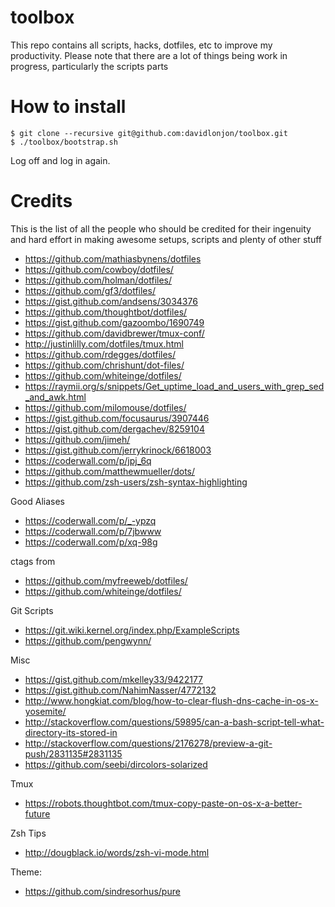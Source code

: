 toolbox
=======

This repo contains all scripts, hacks, dotfiles, etc to improve my productivity.
Please note that there are a lot of things being work in progress, particularly the scripts parts

How to install
=======

```
$ git clone --recursive git@github.com:davidlonjon/toolbox.git
$ ./toolbox/bootstrap.sh
```

Log off and log in again.

Credits
=======
This is the list of all the people who should be credited
for their ingenuity and hard effort in making awesome setups, scripts and plenty of other stuff

+ https://github.com/mathiasbynens/dotfiles
+ https://github.com/cowboy/dotfiles/
+ https://github.com/holman/dotfiles/
+ https://github.com/gf3/dotfiles/
+ https://gist.github.com/andsens/3034376
+ https://github.com/thoughtbot/dotfiles/
+ https://gist.github.com/gazoombo/1690749
+ https://github.com/davidbrewer/tmux-conf/
+ http://justinlilly.com/dotfiles/tmux.html
+ https://github.com/rdegges/dotfiles/
+ https://github.com/chrishunt/dot-files/
+ https://github.com/whiteinge/dotfiles/
+ https://raymii.org/s/snippets/Get_uptime_load_and_users_with_grep_sed_and_awk.html
+ https://github.com/milomouse/dotfiles/
+ https://gist.github.com/focusaurus/3907446
+ https://gist.github.com/dergachev/8259104
+ https://github.com/jimeh/
+ https://gist.github.com/jerrykrinock/6618003
+ https://coderwall.com/p/jpj_6q
+ https://github.com/matthewmueller/dots/
+ https://github.com/zsh-users/zsh-syntax-highlighting

Good Aliases
+ https://coderwall.com/p/_-ypzq
+ https://coderwall.com/p/7jbwww
+ https://coderwall.com/p/xq-98g

ctags from
+ https://github.com/myfreeweb/dotfiles/
+ https://github.com/whiteinge/dotfiles/

Git Scripts
+ https://git.wiki.kernel.org/index.php/ExampleScripts
+ https://github.com/pengwynn/

Misc
 + https://gist.github.com/mkelley33/9422177
 + https://gist.github.com/NahimNasser/4772132
 + http://www.hongkiat.com/blog/how-to-clear-flush-dns-cache-in-os-x-yosemite/
 + http://stackoverflow.com/questions/59895/can-a-bash-script-tell-what-directory-its-stored-in
 + http://stackoverflow.com/questions/2176278/preview-a-git-push/2831135#2831135
 + https://github.com/seebi/dircolors-solarized

Tmux
 + https://robots.thoughtbot.com/tmux-copy-paste-on-os-x-a-better-future

Zsh Tips
 + http://dougblack.io/words/zsh-vi-mode.html

Theme:
  + https://github.com/sindresorhus/pure
